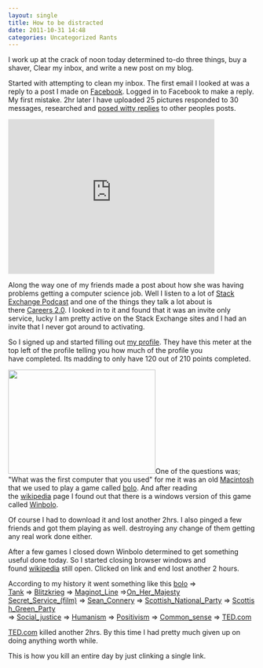 ```yaml
---
layout: single
title: How to be distracted
date: 2011-10-31 14:48
categories: Uncategorized Rants
---
```

I work up at the crack of noon today determined to-do three things, buy a shaver, Clear my inbox, and write a new post on my blog.

Started with attempting to clean my inbox. The first email I looked at was a reply to a post I made on <a href="http://www.facebook.com/">Facebook</a>. Logged in to Facebook to make a reply. My first mistake. 2hr later I have uploaded 25 pictures responded to 30 messages, researched and <a href="http://www.youtube.com/watch?v=rX7wtNOkuHo">posed witty replies</a> to other peoples posts.

<iframe src="http://www.youtube.com/embed/rX7wtNOkuHo" frameborder="0" width="420" height="315"></iframe>

Along the way one of my friends made a post about how she was having problems getting a computer science job. Well I listen to a lot of <a href="http://blog.stackoverflow.com/category/podcasts/">Stack Exchange Podcast</a> and one of the things they talk a lot about is there <a href="http://careers.stackoverflow.com/">Careers 2.0</a>. I looked in to it and found that it was an invite only service, lucky I am pretty active on the Stack Exchange sites and I had an invite that I never got around to activating.

So I signed up and started filling out <a href="http://careers.stackoverflow.com/cv/publish/67492">my profile</a>. They have this meter at the top left of the profile telling you how much of the profile you have completed. Its madding to only have 120 out of 210 points completed.

<a href="/public/uploads/2011/10/00.jpg"><img class="size-medium wp-image-2700 alignright" title="00" src="/public/uploads/2011/10/00-300x212.jpg" alt="" width="300" height="212" /></a>One of the questions was; "What was the first computer that you used" for me it was an old <a href="http://en.wikipedia.org/wiki/Macintosh">Macintosh</a> that we used to play a game called <a href="http://en.wikipedia.org/wiki/Bolo_(tank)">bolo</a>. And after reading the <a href="http://en.wikipedia.org">wikipedia</a> page I found out that there is a windows version of this game called <a href="http://www.winbolo.com/">Winbolo</a>.

Of course I had to download it and lost another 2hrs. I also pinged a few friends and got them playing as well. destroying any change of them getting any real work done either.

After a few games I closed down Winbolo determined to get something useful done today. So I started closing browser windows and found <a href="http://en.wikipedia.org">wikipedia</a> still open. Clicked on link and end lost another 2 hours.

According to my history it went something like this
<a href="http://en.wikipedia.org/wiki/Bolo_(tank)">bolo</a> =&gt; <a href="http://en.wikipedia.org/wiki/Tank">Tank</a> =&gt; <a href="http://en.wikipedia.org/wiki/Blitzkrieg">Blitzkrieg</a> =&gt; <a href="http://en.wikipedia.org/wiki/Maginot_Line">Maginot_Line</a> =&gt;<a href="http://en.wikipedia.org/wiki/On_Her_Majesty%27s_Secret_Service_(film)">On_Her_Majesty Secret_Service_(film)</a> =&gt; <a href="http://en.wikipedia.org/wiki/Sean_Connery">Sean_Connery</a> =&gt; <a href="http://en.wikipedia.org/wiki/Scottish_National_Party">Scottish_National_Party</a> =&gt; <a href="http://en.wikipedia.org/wiki/Scottish_Green_Party">Scottish_Green_Party</a> =&gt; <a href="http://en.wikipedia.org/wiki/Social_justice">Social_justice</a> =&gt; <a href="http://en.wikipedia.org/wiki/Humanism">Humanism</a> =&gt; <a href="http://en.wikipedia.org/wiki/Positivism">Positivism</a> =&gt; <a href="http://en.wikipedia.org/wiki/Common_sense">Common_sense</a> =&gt; <a href="http://www.ted.com/">TED.com</a>

<a href="http://www.ted.com">TED.com</a> killed another 2hrs. By this time I had pretty much given up on doing anything worth while.

This is how you kill an entire day by just clinking a single link.
